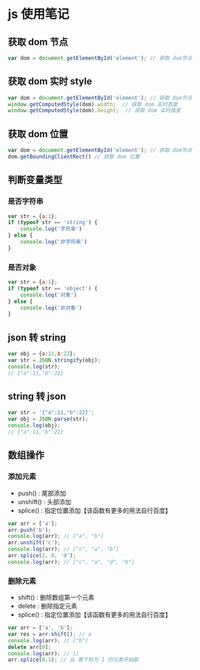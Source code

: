 # js 使用笔记

## 获取 dom 节点

```js
var dom = document.getElementById('element'); // 获取 dom节点
```

## 获取 dom 实时 style

```js
var dom = document.getElementById('element'); // 获取 dom节点
window.getComputedStyle(dom).width;  // 获取 dom 实时宽度
window.getComputedStyle(dom).height;  // 获取 dom 实时高度
```

## 获取 dom 位置

```js
var dom = document.getElementById('element'); // 获取 dom节点
dom.getBoundingClientRect() // 获取 dom 位置
```

## 判断变量类型

### 是否字符串

```js
var str = {a:1};
if (typeof str == 'string') {
	console.log('字符串')
} else {
	console.log('非字符串')
}
```

### 是否对象

```js
var str = {a:1};
if (typeof str == 'object') {
	console.log('对象')
} else {
	console.log('非对象')
}
```

## json 转 string

```js
var obj = {a:11,b:22};
var str = JSON.stringify(obj);
console.log(str);
// {"a":11,"b":22}
```

## string 转 json

```js
var str = '{"a":11,"b":22}';
var obj = JSON.parse(str);
console.log(obj);
// {"a":11,"b":22}
```

## 数组操作

### 添加元素

- push() : 尾部添加
- unshift() : 头部添加
- splice() : 指定位置添加【该函数有更多的用法自行百度】

```js
var arr = ['a'];
arr.push('b');
console.log(arr); // ["a", "b"]
arr.unshift('c');
console.log(arr); // ["c", "a", "b"]
arr.splice(2, 0, 'd');
console.log(arr); // ["c", "a", "d", "b"]
```

### 删除元素

- shift() : 删除数组第一个元素
- delete : 删除指定元素
- splice() : 指定位置添加【该函数有更多的用法自行百度】

```js
var arr = ['a', 'b'];
var res = arr.shift(); // a
console.log(arr); // ["b"]
delete arr[0];
console.log(arr); // []
arr.splice(0,1); // 从 第下标为 1 的元素开始取
```
